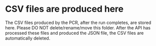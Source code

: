 # CSV files are produced here

The CSV files produced by the PCR, after the run completes, are stored here. Please DO NOT delete/rename/move this folder. After the API has processed these files and produced the JSON file, the CSV files are automatically deleted.
